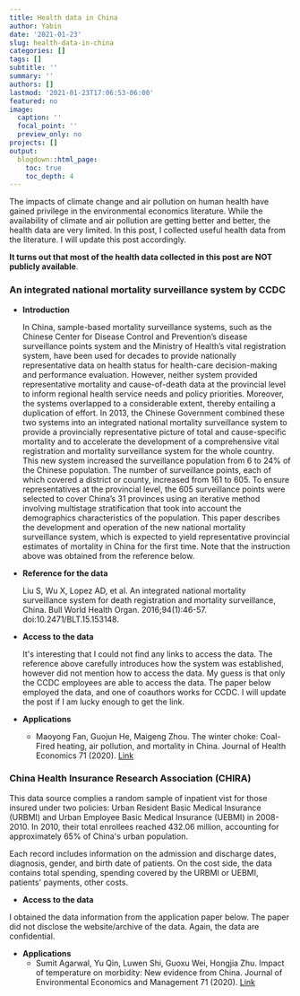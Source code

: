 ```yaml
---
title: Health data in China
author: Yabin
date: '2021-01-23'
slug: health-data-in-china
categories: []
tags: []
subtitle: ''
summary: ''
authors: []
lastmod: '2021-01-23T17:06:53-06:00'
featured: no
image:
  caption: ''
  focal_point: ''
  preview_only: no
projects: []
output:
  blogdown::html_page:
    toc: true
    toc_depth: 4
---
```


 The impacts of climate change and air pollution on human health have gained privilege in the environmental economics literature. While the availability of climate and air pollution are getting better and better, the health data are very limited. In this post, I collected useful health data from the literature. I will update this post accordingly. 

**It turns out that most of the health data collected in this post are NOT publicly available**.

### An integrated national mortality surveillance system by CCDC

- **Introduction**

  In China, sample-based mortality surveillance systems, such as the Chinese Center for Disease Control and Prevention’s disease surveillance points system and the Ministry of Health’s vital registration system, have been used for decades to provide nationally representative data on health status for health-care decision-making and performance evaluation. However, neither system provided representative mortality and cause-of-death data at the provincial level to inform regional health service needs and policy priorities. Moreover, the systems overlapped to a considerable extent, thereby entailing a duplication of effort. In 2013, the Chinese Government combined these two systems into an integrated national mortality surveillance system to provide a provincially representative picture of total and cause-specific mortality and to accelerate the development of a comprehensive vital registration and mortality surveillance system for the whole country. This new system increased the surveillance population from 6 to 24% of the Chinese population. The number of surveillance points, each of which covered a district or county, increased from 161 to 605. To ensure representatives at the provincial level, the 605 surveillance points were selected to cover China’s 31 provinces using an iterative method involving multistage stratification that took into account the demographics characteristics of the population. This paper describes the development and operation of the new national mortality surveillance system, which is expected to yield representative provincial estimates of mortality in China for the first time.
 Note that the instruction above was obtained from the reference below. 

- **Reference for the data**

  Liu S, Wu X, Lopez AD, et al. An integrated national mortality surveillance system for death registration and mortality surveillance, China. Bull World Health Organ. 2016;94(1):46-57. doi:10.2471/BLT.15.153148.
  
- **Access to the data**

  It's interesting that I could not find any links to access the data. The reference above carefully introduces how the system was established, however did not mention how to access the data. 
  My guess is that only the CCDC employees are able to access the data. The paper below employed the data, and one of coauthors works for CCDC. I will update the post if I am lucky enough to get the link.
  
- **Applications**
   - Maoyong Fan, Guojun He, Maigeng Zhou. The winter choke: Coal-Fired heating, air pollution, and mortality in China. Journal of Health Economics 71 (2020). [Link](https://doi.org/10.1016/j.jhealeco.2020.102316)
   
   
### China Health Insurance Research Association (CHIRA)

This data source complies a random sample of inpatient vist for those insured under two policies: Urban Resident Basic Medical Insurance (URBMI) and Urban Employee Basic Medical Insurance (UEBMI) in 2008-2010. In 2010, their total enrollees reached 432.06 million, accounting for approximately 65% of China's urban population. 

Each record includes information on the admission and discharge dates, diagnosis, gender, and birth date of patients. On the cost side, the data contains total spending, spending covered by the URBMI or UEBMI, patients' payments, other costs. 


- **Access to the data**

 I obtained the data information from the application paper below. The paper did not disclose the website/archive of the data. Again, the data are confidential. 


- **Applications**
   - Sumit Agarwal, Yu Qin, Luwen Shi, Guoxu Wei, Hongjia Zhu. Impact of temperature on morbidity: New evidence from China. Journal of Environmental Economics and Management 71 (2020). [Link](https://www.sciencedirect.com/science/article/pii/S009506962100070X)
